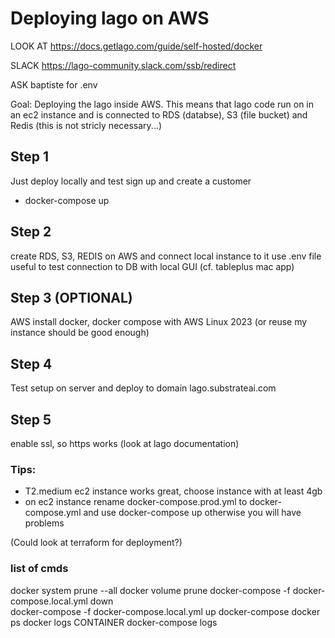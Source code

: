 # Deploying lago on AWS

LOOK AT 
https://docs.getlago.com/guide/self-hosted/docker

SLACK
https://lago-community.slack.com/ssb/redirect

ASK baptiste for .env


Goal: 
Deploying the lago inside AWS. This means that lago code run on in an ec2 instance and is connected to RDS (databse), S3 (file bucket) and Redis (this is not stricly necessary...)

## Step 1
Just deploy locally and test sign up and create a customer
- docker-compose up

## Step 2
create RDS, S3, REDIS on AWS and connect local instance to it
use .env file 
useful to test connection to DB with local GUI (cf. tableplus mac app)

## Step 3 (OPTIONAL)
AWS install docker, docker compose with AWS Linux 2023
(or reuse my instance should be good enough)

## Step 4
Test setup on server and deploy to domain lago.substrateai.com

## Step 5
enable ssl, so https works 
(look at lago documentation)


### Tips:
- T2.medium ec2 instance works great, choose instance with at least 4gb
- on ec2 instance rename docker-compose.prod.yml to docker-compose.yml
and use docker-compose up otherwise you will have problems

(Could look at terraform for deployment?)


### list of cmds
docker system prune --all 
docker volume prune
docker-compose -f docker-compose.local.yml down   
docker-compose -f docker-compose.local.yml up
docker-compose
docker ps
docker logs CONTAINER
docker-compose logs

